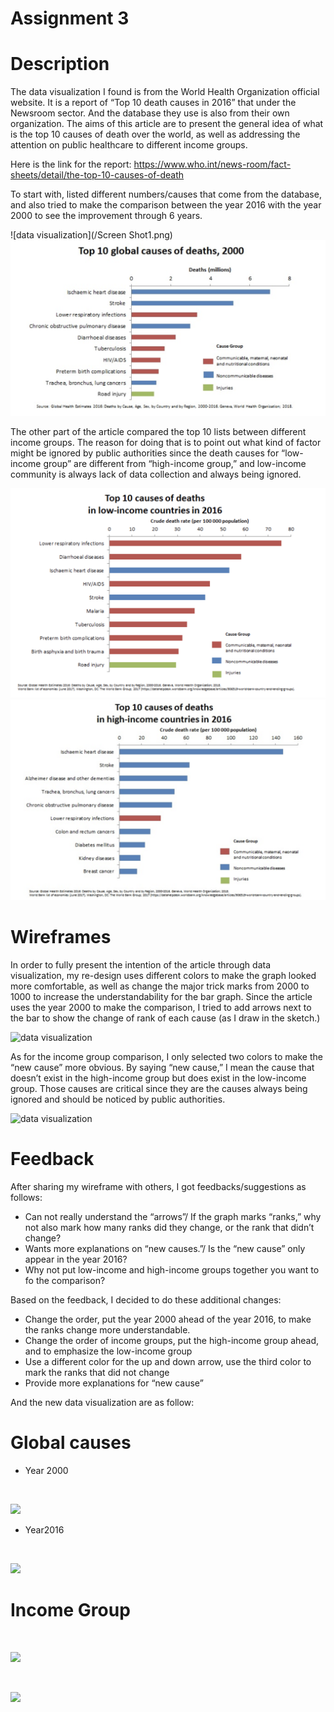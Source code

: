 # Assignment 3


# Description
The data visualization I found is from the World Health Organization official website. It is a report of “Top 10 death causes in 2016” that under the Newsroom sector. And the database they use is also from their own organization. The aims of this article are to present the general idea of what is the top 10 causes of death over the world, as well as addressing the attention on public healthcare to different income groups.

Here is the link for the report: https://www.who.int/news-room/fact-sheets/detail/the-top-10-causes-of-death

To start with, listed different numbers/causes that come from the database, and also tried to make the comparison between the year 2016 with the year 2000 to see the improvement through 6 years.

![data visualization](/Screen Shot1.png)
![data visualization](/top102000.png)

The other part of the article compared the top 10 lists between different income groups. The reason for doing that is to point out what kind of factor might be ignored by public authorities since the death causes for “low-income group” are different from “high-income group,” and low-income community is always lack of data collection and always being ignored.

![data visualization](/lowincome.png)
![data visualization](/highincome.png)


# Wireframes
In order to fully present the intention of the article through data visualization, my re-design uses different colors to make the graph looked more comfortable, as well as change the major trick marks from 2000 to 1000 to increase the understandability for the bar graph. Since the article uses the year 2000 to make the comparison, I tried to add arrows next to the bar to show the change of rank of each cause (as I draw in the sketch.)

![data visualization](/sketch1.png)

As for the income group comparison, I only selected two colors to make the “new cause” more obvious. By saying “new cause,” I mean the cause that doesn’t exist in the high-income group but does exist in the low-income group. Those causes are critical since they are the causes always being ignored and should be noticed by public authorities.

![data visualization](/sketch2.png)


# Feedback

After sharing my wireframe with others, I got feedbacks/suggestions as follows:
- Can not really understand the “arrows”/ If the graph marks “ranks,” why not also mark how many ranks did they change, or the rank that didn’t change?
- Wants more explanations on “new causes.”/ Is the “new cause” only appear in the year 2016?
- Why not put low-income and high-income groups together you want to fo the comparison?

Based on the feedback, I decided to do these additional changes:

- Change the order, put the year 2000 ahead of the year 2016, to make the ranks change more understandable.
- Change the order of income groups, put the high-income group ahead, and to emphasize the low-income group
- Use a different color for the up and down arrow, use the third color to mark the ranks that did not change
- Provide more explanations for “new cause”

And the new data visualization are as follow:


# Global causes
- Year 2000
<html>
<head></head>
<body>
<div>
<p><br></p >
</div>
<div class='tableauPlaceholder' id='viz1568927765076' style='position: relative'><noscript><a href='#'><img alt=' ' src='https:&#47;&#47;public.tableau.com&#47;static&#47;images&#47;Q9&#47;Q9RCCBJJ3&#47;1_rss.png' style='border: none' /></a></noscript><object class='tableauViz'  style='display:none;'><param name='host_url' value='https%3A%2F%2Fpublic.tableau.com%2F' /> <param name='embed_code_version' value='3' /> <param name='path' value='shared&#47;Q9RCCBJJ3' /> <param name='toolbar' value='yes' /><param name='static_image' value='https:&#47;&#47;public.tableau.com&#47;static&#47;images&#47;Q9&#47;Q9RCCBJJ3&#47;1.png' /> <param name='animate_transition' value='yes' /><param name='display_static_image' value='yes' /><param name='display_spinner' value='yes' /><param name='display_overlay' value='yes' /><param name='display_count' value='yes' /><param name='filter' value='publish=yes' /></object></div>                <script type='text/javascript'>                    var divElement = document.getElementById('viz1568927765076');                    var vizElement = divElement.getElementsByTagName('object')[0];                    vizElement.style.width='100%';vizElement.style.height=(divElement.offsetWidth*0.75)+'px';                    var scriptElement = document.createElement('script');                    scriptElement.src = 'https://public.tableau.com/javascripts/api/viz_v1.js';                    vizElement.parentNode.insertBefore(scriptElement, vizElement);                </script>
</body>
 </html>

- Year2016

<html>
<head></head>
<body>
<div>
<p><br></p >
</div>
<div class='tableauPlaceholder' id='viz1568927673494' style='position: relative'><noscript><a href='#'><img alt=' ' src='https:&#47;&#47;public.tableau.com&#47;static&#47;images&#47;to&#47;top10-2016&#47;Sheet3&#47;1_rss.png' style='border: none' /></a></noscript><object class='tableauViz'  style='display:none;'><param name='host_url' value='https%3A%2F%2Fpublic.tableau.com%2F' /> <param name='embed_code_version' value='3' /> <param name='site_root' value='' /><param name='name' value='top10-2016&#47;Sheet3' /><param name='tabs' value='no' /><param name='toolbar' value='yes' /><param name='static_image' value='https:&#47;&#47;public.tableau.com&#47;static&#47;images&#47;to&#47;top10-2016&#47;Sheet3&#47;1.png' /> <param name='animate_transition' value='yes' /><param name='display_static_image' value='yes' /><param name='display_spinner' value='yes' /><param name='display_overlay' value='yes' /><param name='display_count' value='yes' /><param name='filter' value='publish=yes' /></object></div>                <script type='text/javascript'>                    var divElement = document.getElementById('viz1568927673494');                    var vizElement = divElement.getElementsByTagName('object')[0];                    vizElement.style.width='100%';vizElement.style.height=(divElement.offsetWidth*0.75)+'px';                    var scriptElement = document.createElement('script');                    scriptElement.src = 'https://public.tableau.com/javascripts/api/viz_v1.js';                    vizElement.parentNode.insertBefore(scriptElement, vizElement);                </script>
</body>
 </html>
 
 # Income Group
 
 
<html>
<head></head>
<body>
<div>
<p><br></p >
</div>
 <div class='tableauPlaceholder' id='viz1568944491845' style='position: relative'><noscript><a href='#'><img alt=' ' src='https:&#47;&#47;public.tableau.com&#47;static&#47;images&#47;hi&#47;highincome&#47;Sheet1&#47;1_rss.png' style='border: none' /></a></noscript><object class='tableauViz'  style='display:none;'><param name='host_url' value='https%3A%2F%2Fpublic.tableau.com%2F' /> <param name='embed_code_version' value='3' /> <param name='site_root' value='' /><param name='name' value='highincome&#47;Sheet1' /><param name='tabs' value='no' /><param name='toolbar' value='yes' /><param name='static_image' value='https:&#47;&#47;public.tableau.com&#47;static&#47;images&#47;hi&#47;highincome&#47;Sheet1&#47;1.png' /> <param name='animate_transition' value='yes' /><param name='display_static_image' value='yes' /><param name='display_spinner' value='yes' /><param name='display_overlay' value='yes' /><param name='display_count' value='yes' /><param name='filter' value='publish=yes' /></object></div>                <script type='text/javascript'>                    var divElement = document.getElementById('viz1568944491845');                    var vizElement = divElement.getElementsByTagName('object')[0];                    vizElement.style.width='100%';vizElement.style.height=(divElement.offsetWidth*0.75)+'px';                    var scriptElement = document.createElement('script');                    scriptElement.src = 'https://public.tableau.com/javascripts/api/viz_v1.js';                    vizElement.parentNode.insertBefore(scriptElement, vizElement);                </script>
</body>
 </html>
 
 <html>
<head></head>
<body>
<div>
<p><br></p >
</div>
 <div class='tableauPlaceholder' id='viz1568945075987' style='position: relative'><noscript><a href='#'><img alt=' ' src='https:&#47;&#47;public.tableau.com&#47;static&#47;images&#47;lo&#47;lowincome_15689445810150&#47;Sheet2&#47;1_rss.png' style='border: none' /></a></noscript><object class='tableauViz'  style='display:none;'><param name='host_url' value='https%3A%2F%2Fpublic.tableau.com%2F' /> <param name='embed_code_version' value='3' /> <param name='site_root' value='' /><param name='name' value='lowincome_15689445810150&#47;Sheet2' /><param name='tabs' value='no' /><param name='toolbar' value='yes' /><param name='static_image' value='https:&#47;&#47;public.tableau.com&#47;static&#47;images&#47;lo&#47;lowincome_15689445810150&#47;Sheet2&#47;1.png' /> <param name='animate_transition' value='yes' /><param name='display_static_image' value='yes' /><param name='display_spinner' value='yes' /><param name='display_overlay' value='yes' /><param name='display_count' value='yes' /><param name='filter' value='publish=yes' /></object></div>                <script type='text/javascript'>                    var divElement = document.getElementById('viz1568945075987');                    var vizElement = divElement.getElementsByTagName('object')[0];                    vizElement.style.width='100%';vizElement.style.height=(divElement.offsetWidth*0.75)+'px';                    var scriptElement = document.createElement('script');                    scriptElement.src = 'https://public.tableau.com/javascripts/api/viz_v1.js';                    vizElement.parentNode.insertBefore(scriptElement, vizElement);                </script>
 </body>
 </html>
